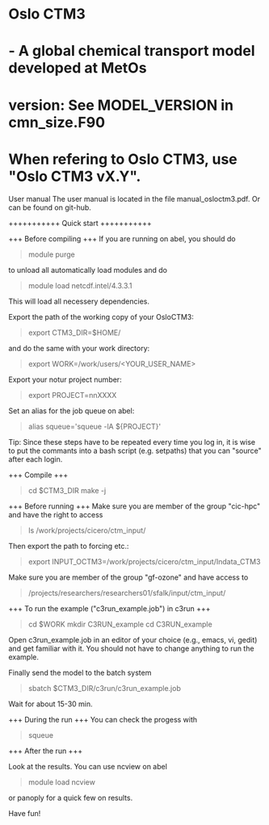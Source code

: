 # Oslo CTM3
# - A global chemical transport model developed at MetOs

version: See MODEL_VERSION in cmn_size.F90
======================================================================
When refering to Oslo CTM3, use "Oslo CTM3 vX.Y".
======================================================================

User manual
The user manual is located in the file manual_osloctm3.pdf.
Or can be found on git-hub.

+++++++++++
Quick start
+++++++++++

+++
Before compiling
+++
If you are running on abel, you should do

> module purge

to unload all automatically load modules and do

> module load netcdf.intel/4.3.3.1

This will load all necessery dependencies.

Export the path of the working copy of your OsloCTM3:

> export CTM3_DIR=$HOME/<OsloCTM3>

and do the same with your work directory:

> export WORK=/work/users/<YOUR_USER_NAME>

Export your notur project number:

> export PROJECT=nnXXXX

Set an alias for the job queue on abel:

> alias squeue='squeue -lA ${PROJECT}'

Tip: 
Since these steps have to be repeated every time you log in,
it is wise to put the commants into a bash script (e.g. setpaths) 
that you can "source" after each login.

+++
Compile
+++
> cd $CTM3_DIR
> make -j

+++
Before running
+++
Make sure you are member of the group "cic-hpc"
and have the right to access

> ls /work/projects/cicero/ctm_input/

Then export the path to forcing etc.:

> export INPUT_OCTM3=/work/projects/cicero/ctm_input/Indata_CTM3

Make sure you are member of the group "gf-ozone"
and have access to

> /projects/researchers/researchers01/sfalk/input/ctm_input/

+++
To run the example ("c3run_example.job") in c3run
+++

> cd $WORK
> mkdir C3RUN_example
> cd C3RUN_example

Open c3run_example.job in an editor of your choice (e.g., emacs, vi, gedit)
and get familiar with it. 
You should not have to change anything to run the example.

Finally send the model to the batch system

> sbatch $CTM3_DIR/c3run/c3run_example.job

Wait for about 15-30 min.

+++
During the run
+++
You can check the progess with

> squeue

+++
After the run
+++

Look at the results.
You can use ncview on abel

> module load ncview

or panoply for a quick few on results.


Have fun!


